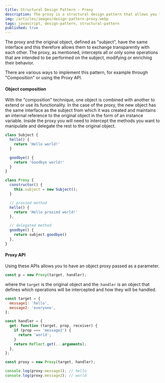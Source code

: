 ```yaml
---
title: Structural Design Pattern - Proxy
description: The proxy is a structural design pattern that allows you to provide a substitute in place of another object, acting as a filter and offering the possibility to perform operations before or after the request arrives at the original object.
img: /articles/images/design-pattern-proxy.webp
tags: javascript, design-pattern, structural-pattern
published: true
---
```


The proxy and the original object, defined as "subject", have the same interface and this therefore allows them to exchange transparently with each other. The proxy, as mentioned, intercepts all or only some operations that are intended to be performed on the subject, modifying or enriching their behavior.

There are various ways to implement this pattern, for example through "Composition" or using the Proxy API.

#### Object composition

With the "composition" technique, one object is combined with another to extend or use its functionality. In the case of the proxy, the new object has the same interface as the subject from which it was created and maintains an internal reference to the original object in the form of an instance variable. Inside the proxy you will need to intercept the methods you want to manipulate and delegate the rest to the original object.

```javascript
class Subject {
  hello() {
    return 'Hello world!'
  }

  goodbye() {
    return 'Goodbye world!'
  }
}

class Proxy {
  constructor() {
    this.subject = new Subject();
  }

  // proxied method
  hello() {
    return 'Hello proxied world!'
  },

  // delegated method
  goodbye() {
    return subject.goodbye()
  },
}
```

#### Proxy API

Using these APIs allows you to have an object proxy passed as a parameter.

```javascript
const p = new Proxy(target, handler);
```

where the `target` is the original object and the` handler` is an object that defines which operations will be intercepted and how they will be handled.

```javascript
const target = {
  message1: 'hello',
  message2: 'everyone',
};

const handler = {
  get: function (target, prop, receiver) {
    if (prop === 'message2') {
      return 'world';
    }
    return Reflect.get(...arguments);
  },
};

const proxy = new Proxy(target, handler);

console.log(proxy.message1); // hello
console.log(proxy.message2); // world
```
